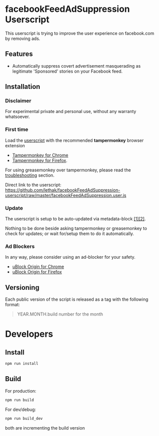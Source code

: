 
# facebookFeedAdSuppression Userscript

This userscript is trying to improve the user experience on facebook.com by removing ads.

## Features

* Automatically suppress covert advertisement masquerading as legitimate 'Sponsored' stories on your Facebook feed.

## Installation

### Disclaimer

For experimental private and personal use, without any warranty whatsoever.


### First time
Load the [userscript](https://github.com/lethak/facebookFeedAdSuppression-userscript/raw/master/facebookFeedAdSuppression.user.js) with the recommended __tampermonkey__ browser extension
* [Tampermonkey for Chrome](https://chrome.google.com/webstore/detail/tampermonkey/dhdgffkkebhmkfjojejmpbldmpobfkfo)
* [Tampermonkey for Firefox](https://addons.mozilla.org/fr/firefox/addon/tampermonkey/).

For using greasemonkey over tampermonkey, please read the [troubleshooting](./doc/troubleshooting.md) section. 

Direct link to the userscript: https://github.com/lethak/facebookFeedAdSuppression-userscript/raw/master/facebookFeedAdSuppression.user.js


### Update

The userscript is setup to be auto-updated via metadata-block [[1]](https://wiki.greasespot.net/Metadata_Block)[[2]](https://tampermonkey.net/documentation.php#_updateURL).

Nothing to be done beside asking tampermonkey or greasemonkey to check for updates; or wait for/setup them to do it automatically.

### Ad Blockers

In any way, please consider using an ad-blocker for your safety.

* [uBlock Origin for Chrome](https://chrome.google.com/webstore/detail/ublock-origin/cjpalhdlnbpafiamejdnhcphjbkeiagm)
* [uBlock Origin for Firefox](https://addons.mozilla.org/en-US/firefox/addon/ublock-origin)

## Versioning

Each public version of the script is released as a tag with the following format:

> YEAR.MONTH.build number for the month



# Developers

## Install

```bash
npm run install
```


## Build

For production:
```bash
npm run build
```


For dev/debug:
```bash
npm run build_dev
```

both are incrementing the build version
